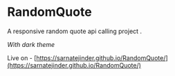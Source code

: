 # RandomQuote
A responsive random quote api calling project .

 *With dark theme*
 
 Live on  - [https://sarnatejinder.github.io/RandomQuote/](https://sarnatejinder.github.io/RandomQuote/)
